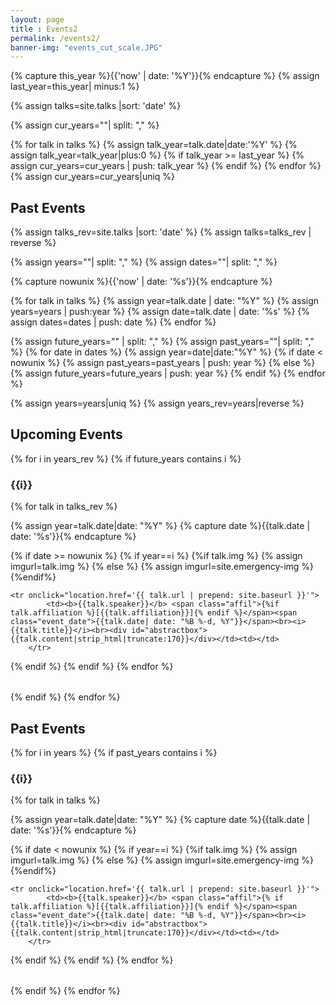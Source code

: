 ```yaml
--- 
layout: page
title : Events2 
permalink: /events2/
banner-img: "events_cut_scale.JPG"
---
```

{% capture this_year %}{{'now' | date: '%Y'}}{% endcapture %}
{% assign last_year=this_year| minus:1 %}

{% assign talks=site.talks |sort: 'date' %}

{% assign cur_years=""| split: "," %}

<!-- hidden table with all dates to be dsplayed on main page -->
<table id="cur_data" style="display: none;">
<thead>
    <tr><th>year</th><th>date</th><th>title</th><th>speaker</th><th>affiliation</th><th>location</th><th>content</th></tr>
</thead>
<tbody>
    {% for talk in talks %}
	{% assign talk_year=talk.date|date:'%Y' %}
	{% assign talk_year=talk_year|plus:0 %}
	{% if talk_year >= last_year %}
	    <tr>
	        <td>{{talk_year}}</td>
		<td>{{talk.date}}</td>
		<td>{{talk.title}}</td>
		<td>{{talk.speaker}}</td>
		<td>{{talk.affiliation}}</td>
		<td>{{talk.location}}</td>
		<td>{{talk.content|strip_html|truncate:170}}</td>
	    </tr>
	    {% assign cur_years=cur_years | push: talk_year %}
	{% endif %}
    {% endfor %}
</tbody>
</table>
{% assign cur_years=cur_years|uniq %}

<div id="events">
	<h2>Past Events</h2>
</div>

<script src="https://ajax.googleapis.com/ajax/libs/jquery/3.3.1/jquery.min.js"></script>
<script>
    var today = new Date()
		
    var first_future_talk = 0;
    $('#cur_data tbody tr').each(function(){
    var test = $(this).find('td:eq(1)').text()
    var test_date = new Date(test);
    future = test_date >= today;
    if (future == true){return false}
    first_future_talk += 1
    });
    
    var j = first_future_talk;
    var table = document.getElementById("cur_data");
    var cells;
    var year_old = table.rows[j].cells[0].innerHTML + 1;
    
    var monthNames = [
    "January", "February", "March",
    "April", "May", "June", "July",
    "August", "September", "October",
    "November", "December"
    ];
    
    var year;
    var date;
    var title;
    var speaker;
    var affiliation;
    var location;
    
    var table_handle;
    
    var day;
    var mon;
    
    while(j >= 1){
	      cells = table.rows[j].cells;
	      year = cells[0].innerHTML;
	      dt = cells[1].innerHTML;
	      ttl = cells[2].innerHTML;
	      spkr = cells[3].innerHTML;
	      aff = cells[4].innerHTML;
	      loc = cells[5].innerHTML;
	      con = cells[6].innerHTML;
	      
	      dt_obj = new Date(dt);
	      day = dt_obj.getDate();
  	      mon = monthNames[dt_obj.getMonth()];
	      alert(mon);
	      
	      if (year < year_old){
	          table_handle = 'past_'+year;
	          $('#events').append("<h3>"+year+"</h3>");
                  $('#events').append("<table id='"+table_handle+"' class='talks' style='overflow: hidden;'></table>");
	          year_old = year;
	      }
	      $('#'+table_handle).append("<tr><td><b>"+spkr+"</b><span class='affil'> ["+aff+"] </span><span class='event_date'>"+day+" "+mon+", "+year+"</span><br><i>"+ttl+"</i><br><div id='abstractbox'>"+con+"</div></td></tr>");
	      j -= 1;
	  }
</script>


{% assign talks_rev=site.talks |sort: 'date' %}
{% assign talks=talks_rev | reverse %}

{% assign years=""| split: "," %}
{% assign dates=""| split: "," %}

{% capture nowunix %}{{'now' | date: '%s'}}{% endcapture %}

{% for talk in talks %}
{% assign year=talk.date | date: "%Y" %}
{% assign years=years | push:year %}
{% assign date=talk.date | date:  '%s' %}
{% assign dates=dates | push: date %}
{% endfor %}

{% assign future_years="" | split: "," %}
{% assign past_years=""| split: "," %}
{% for date in dates %}
  {% assign year=date|date:"%Y" %}
  {% if date < nowunix %}
    {% assign past_years=past_years | push: year %}
  {% else %}
        {% assign future_years=future_years | push: year %}
  {% endif %}
{% endfor %}

{% assign years=years|uniq %}
{% assign years_rev=years|reverse %}

<!-- Future -->
<h2>Upcoming Events</h2>
{% for i in years_rev %}
{% if future_years contains i %}
<h3>{{i}}</h3>
<table class="talks" style="overflow: hidden;">
<tbody>
{% for talk in talks_rev %}

{% assign year=talk.date|date: "%Y" %}
{% capture date %}{{talk.date | date: '%s'}}{% endcapture %}

{% if date >= nowunix %}
{% if year==i %}
    {%if talk.img %}
      {% assign imgurl=talk.img %}
    {% else %}
      {% assign imgurl=site.emergency-img %}
    {%endif%}

	<tr onclick="location.href='{{ talk.url | prepend: site.baseurl }}'">
            <td><b>{{talk.speaker}}</b> <span class="affil">{%if talk.affiliation %}[{{talk.affiliation}}]{% endif %}</span><span class="event_date">{{talk.date| date: "%B %-d, %Y"}}</span><br><i>{{talk.title}}</i><br><div id="abstractbox">{{talk.content|strip_html|truncate:170}}</div></td><td></td>
        </tr>
{% endif %}
{% endif %}
{% endfor %}
</tbody>
</table>
{% endif %}
{% endfor %}

<!-- Past -->
<h2>Past Events</h2>
{% for i in years %}
{% if past_years contains i %}
<h3>{{i}}</h3>
<table class="talks" style="overflow: hidden;">
<tbody>
{% for talk in talks %}

{% assign year=talk.date|date: "%Y" %}
{% capture date %}{{talk.date | date: '%s'}}{% endcapture %}

{% if date < nowunix %}
{% if year==i %}
    {%if talk.img %}
      {% assign imgurl=talk.img %}
    {% else %}
      {% assign imgurl=site.emergency-img %}
    {%endif%}

	<tr onclick="location.href='{{ talk.url | prepend: site.baseurl }}'">
            <td><b>{{talk.speaker}}</b> <span class="affil">{% if talk.affiliation %}[{{talk.affiliation}}]{% endif %}</span><span class="event_date">{{talk.date| date: "%B %-d, %Y"}}</span><br><i>{{talk.title}}</i><br><div id="abstractbox">{{talk.content|strip_html|truncate:170}}</div></td><td></td>
        </tr>
{% endif %}
{% endif %}
{% endfor %}
</tbody>
</table>
{% endif %}
{% endfor %}
